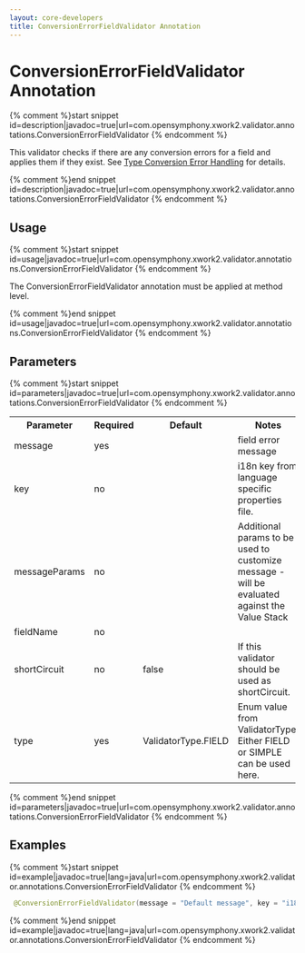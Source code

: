 ```yaml
---
layout: core-developers
title: ConversionErrorFieldValidator Annotation
---
```


# ConversionErrorFieldValidator Annotation



{% comment %}start snippet id=description|javadoc=true|url=com.opensymphony.xwork2.validator.annotations.ConversionErrorFieldValidator {% endcomment %}
<p> This validator checks if there are any conversion errors for a field and applies them if they exist.
 See <a href="https://struts.apache.org/docs/type-conversion.html#TypeConversion-TypeConversionErrorHandling">Type Conversion Error Handling</a> for details.
</p>
{% comment %}end snippet id=description|javadoc=true|url=com.opensymphony.xwork2.validator.annotations.ConversionErrorFieldValidator {% endcomment %}

## Usage



{% comment %}start snippet id=usage|javadoc=true|url=com.opensymphony.xwork2.validator.annotations.ConversionErrorFieldValidator {% endcomment %}
<p> <p>The ConversionErrorFieldValidator annotation must be applied at method level.</p>
</p>
{% comment %}end snippet id=usage|javadoc=true|url=com.opensymphony.xwork2.validator.annotations.ConversionErrorFieldValidator {% endcomment %}

## Parameters



{% comment %}start snippet id=parameters|javadoc=true|url=com.opensymphony.xwork2.validator.annotations.ConversionErrorFieldValidator {% endcomment %}
<p> <table class='confluenceTable' summary=''>
 <tr>
 <th class='confluenceTh'> Parameter </th>
 <th class='confluenceTh'> Required </th>
 <th class='confluenceTh'> Default </th>
 <th class='confluenceTh'> Notes </th>
 </tr>
 <tr>
 <td class='confluenceTd'>message</td>
 <td class='confluenceTd'>yes</td>
 <td class='confluenceTd'>&nbsp;</td>
 <td class='confluenceTd'>field error message</td>
 </tr>
 <tr>
 <td class='confluenceTd'>key</td>
 <td class='confluenceTd'>no</td>
 <td class='confluenceTd'>&nbsp;</td>
 <td class='confluenceTd'>i18n key from language specific properties file.</td>
 </tr>
 <tr>
 <td class='confluenceTd'>messageParams</td>
 <td class='confluenceTd'>no</td>
 <td class='confluenceTd'>&nbsp;</td>
 <td class='confluenceTd'>Additional params to be used to customize message - will be evaluated against the Value Stack</td>
 </tr>
 <tr>
 <td class='confluenceTd'>fieldName</td>
 <td class='confluenceTd'>no</td>
 <td class='confluenceTd'>&nbsp;</td>
 <td class='confluenceTd'>&nbsp;</td>
 </tr>
 <tr>
 <td class='confluenceTd'>shortCircuit</td>
 <td class='confluenceTd'>no</td>
 <td class='confluenceTd'>false</td>
 <td class='confluenceTd'>If this validator should be used as shortCircuit.</td>
 </tr>
 <tr>
 <td class='confluenceTd'>type</td>
 <td class='confluenceTd'>yes</td>
 <td class='confluenceTd'>ValidatorType.FIELD</td>
 <td class='confluenceTd'>Enum value from ValidatorType. Either FIELD or SIMPLE can be used here.</td>
 </tr>
 </table>
</p>
{% comment %}end snippet id=parameters|javadoc=true|url=com.opensymphony.xwork2.validator.annotations.ConversionErrorFieldValidator {% endcomment %}

## Examples



{% comment %}start snippet id=example|javadoc=true|lang=java|url=com.opensymphony.xwork2.validator.annotations.ConversionErrorFieldValidator {% endcomment %}

```java
 @ConversionErrorFieldValidator(message = "Default message", key = "i18n.key", shortCircuit = true)

```

{% comment %}end snippet id=example|javadoc=true|lang=java|url=com.opensymphony.xwork2.validator.annotations.ConversionErrorFieldValidator {% endcomment %}
